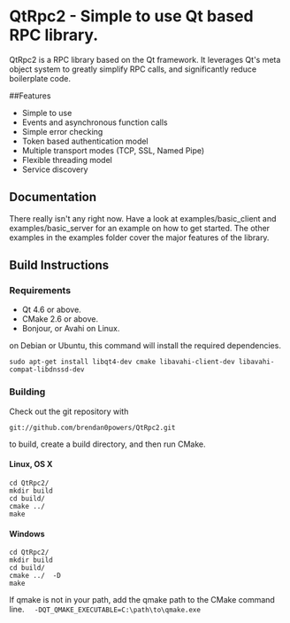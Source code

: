 QtRpc2 - Simple to use Qt based RPC library.
============================================
QtRpc2 is a RPC library based on the Qt framework. It leverages Qt's meta object system to greatly simplify RPC calls, and significantly reduce boilerplate code.

##Features
* Simple to use
* Events and asynchronous function calls
* Simple error checking
* Token based authentication model
* Multiple transport modes (TCP, SSL, Named Pipe)
* Flexible threading model
* Service discovery


Documentation
----------------------
There really isn't any right now. Have a look at examples/basic_client and examples/basic_server for an example on how to get started. The other examples in the examples folder cover the major features of the library.

Build Instructions
-------------------------
### Requirements
* Qt 4.6 or above.
* CMake 2.6 or above.
* Bonjour, or Avahi on Linux.

on Debian or Ubuntu, this command will install the required dependencies.   
```
sudo apt-get install libqt4-dev cmake libavahi-client-dev libavahi-compat-libdnssd-dev
```

### Building
Check out the git repository with   
```
git://github.com/brendan0powers/QtRpc2.git
```

to build, create a build directory, and then run CMake.  

#### Linux, OS X  
```
cd QtRpc2/   
mkdir build   
cd build/  
cmake ../  
make
```

#### Windows  
```
cd QtRpc2/   
mkdir build   
cd build/  
cmake ../  -D
make
```

If qmake is not in your path, add the qmake path to the CMake command line.
```  -DQT_QMAKE_EXECUTABLE=C:\path\to\qmake.exe``` 

